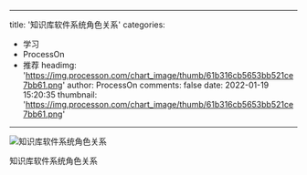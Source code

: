 
---
title: '知识库软件系统角色关系'
categories: 
 - 学习
 - ProcessOn
 - 推荐
headimg: 'https://img.processon.com/chart_image/thumb/61b316cb5653bb521ce7bb61.png'
author: ProcessOn
comments: false
date: 2022-01-19 15:20:35
thumbnail: 'https://img.processon.com/chart_image/thumb/61b316cb5653bb521ce7bb61.png'
---

<div>   
<img class="thumb" alt="知识库软件系统角色关系" src="https://img.processon.com/chart_image/thumb/61b316cb5653bb521ce7bb61.png" referrerpolicy="no-referrer">
<p>知识库软件系统角色关系</p>  
</div>
            